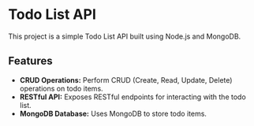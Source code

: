 # Todo List API

This project is a simple Todo List API built using Node.js and MongoDB.

## Features

- **CRUD Operations:** Perform CRUD (Create, Read, Update, Delete) operations on todo items.
- **RESTful API:** Exposes RESTful endpoints for interacting with the todo list.
- **MongoDB Database:** Uses MongoDB to store todo items.

